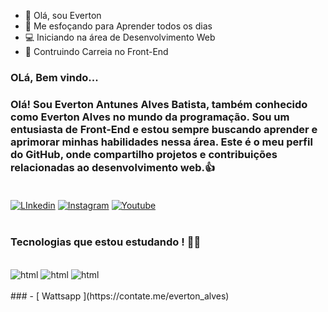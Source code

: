 
- 👋 Olá, sou Everton 
- 👀 Me esfoçando para Aprender todos os dias
- 💻 Iniciando na área de Desenvolvimento Web
- 📰 Contruindo Carreia no Front-End 

<!-- -
Evetop25/Evetop25 é um repositório ✨ especial ✨ porque seu `README.md` (este arquivo) aparece no seu perfil do GitHub.
Você pode clicar no link Visualizar para ver suas alterações.
- -->
###  OLá, Bem vindo...
###  Olá! Sou Everton Antunes Alves Batista, também conhecido como Everton Alves no mundo da programação. Sou um entusiasta de Front-End e estou sempre buscando aprender e aprimorar minhas habilidades nessa área. Este é o meu perfil do GitHub, onde compartilho projetos e contribuições relacionadas ao desenvolvimento web.👍<br><br/>



[![ LInkedin ](https://img.shields.io/badge/LinkedIn-0077B5?style=for-the-badge&logo=linkedin&logoColor=white)](https://www.linkedin.com/in/everton-antunes-alves-02aa98132/)
[![ Instagram ](https://img.shields.io/badge/Instagram-E4405F?style=for-the-badge&logo=instagram&logoColor=white)](https://www.instagram.com/evedev_oficial/)
[![ Youtube ](https://img.shields.io/badge/YouTube-FF0000?style=for-the-badge&logo=youtube&logoColor=white)](https://www.youtube.com/channel/UCvLmj_yLrd8-7ueAX12BoCA)<br/><br>



###  Tecnologias que estou estudando ! 👨‍💻

<div style="display: inline_block"><br/>
  <img aling="center" alt="html" src="https://img.shields.io/badge/JavaScript-F7DF1E?style=for-the-badge&logo=javascript&logoColor=black">
<img aling="center" alt="html" src="https://img.shields.io/badge/HTML-239120?style=for-the-badge&logo=html5&logoColor=white">
<img aling="center" alt="html" src="https://img.shields.io/badge/CSS-239120?&style=for-the-badge&logo=css3&logoColor=white">
</div><br/>
###
- [ Wattsapp ](https://contate.me/everton_alves)


